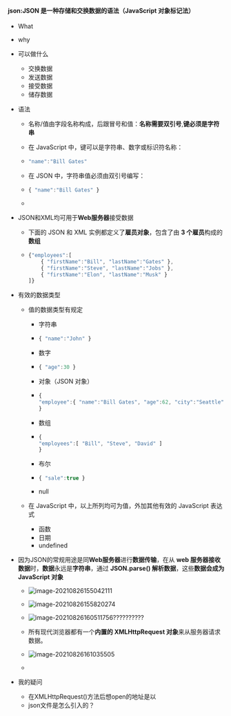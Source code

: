 #### json:**JSON 是一种存储和交换数据的语法**（JavaScript 对象标记法）

- What
- why

- 可以做什么
  - 交换数据
  - 发送数据
  - 接受数据
  - 储存数据

- 语法

  - 名称/值由字段名称构成，后跟冒号和值：**名称需要双引号**,**键必须是字符串**

  - 在 JavaScript 中，键可以是字符串、数字或标识符名称：

  - ```javascript
    "name":"Bill Gates"
    ```

  - 在 JSON 中，字符串值必须由双引号编写：

  - ```javascript
    { "name":"Bill Gates" }
    ```

  - 

- JSON和XML均可用于**Web服务器**接受数据

  - 下面的 JSON 和 XML 实例都定义了**雇员对象**，包含了由 **3 个雇员**构成的**数组**

  - ```javascript
    {"employees":[
        { "firstName":"Bill", "lastName":"Gates" },
        { "firstName":"Steve", "lastName":"Jobs" },
        { "firstName":"Elon", "lastName":"Musk" }
    ]}
    ```

- 有效的数据类型

  - 值的数据类型有规定

    - 字符串

    - ```javascript
      { "name":"John" }
      ```

    - 数字

    - ```javascript
      { "age":30 }
      ```

    - 对象（JSON 对象）

    - ```javascript
      {
      "employee":{ "name":"Bill Gates", "age":62, "city":"Seattle" }
      }
      ```

    - 数组

    - ```javascript
      {
      "employees":[ "Bill", "Steve", "David" ]
      }
      ```

    - 布尔

    - ```javascript
      { "sale":true }
      ```

    - null

  - 在 JavaScript 中，以上所列均可为值，外加其他有效的 JavaScript 表达式

    - 函数
    - 日期
    - undefined

- 因为JSON的常规用途是同**Web服务器**进行**数据传输**，在从 **web 服务器接收数据**时，**数据**永远是**字符串**，通过 **JSON.parse() 解析数据**，这些**数据会成为 JavaScript 对象**

  - ![image-20210826155042111](C:\Users\wenyi.lu\AppData\Roaming\Typora\typora-user-images\image-20210826155042111.png)

  - ![image-20210826155820274](C:\Users\wenyi.lu\AppData\Roaming\Typora\typora-user-images\image-20210826155820274.png)

  - ![image-20210826160511756](C:\Users\wenyi.lu\AppData\Roaming\Typora\typora-user-images\image-20210826160511756.png)??????????

  - 所有现代浏览器都有一个**内置的 XMLHttpRequest 对象**来从服务器请求数据。

  - ![image-20210826161035505](C:\Users\wenyi.lu\AppData\Roaming\Typora\typora-user-images\image-20210826161035505.png)
  - 

- 我的疑问
  - 在XMLHttpRequest()方法后想open的地址是以
  - json文件是怎么引入的？